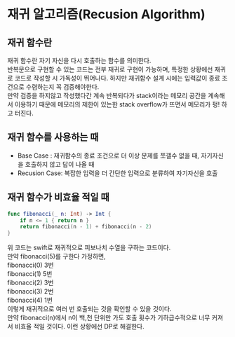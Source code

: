# 재귀 알고리즘(Recusion Algorithm)
   
## 재귀 함수란
재귀 함수란 자기 자신을 다시 호출하는 함수를 의미한다.   
반복문으로 구현할 수 있는 코드는 전부 재귀로 구현이 가능하며, 특정한 상황에선 재귀로 코드로 작성할 시 가독성이 뛰어나다.
하지만 재귀함수 설계 시에는 입력값이 종료 조건으로 수렴하는지 꼭 검증해야한다.   
만약 검증을 하지않고 작성했다간 계속 반복되다가 stack이라는 메모리 공간을 계속해서 이용하기 때문에 메모리의 제한이 있는한 stack overflow가 뜨면서 메모리가 펑! 하고 터진다.   
   
## 재귀 함수를 사용하는 때
- Base Case : 재귀함수의 종료 조건으로 더 이상 문제를 쪼갤수 없을 때, 자기자신을 호출하지 않고 답이 나올 때
- Recusion Case: 복잡한 입력을 더 간단한 입력으로 분류하여 자기자신을 호출
   
## 재귀 함수가 비효율 적일 때
``` swift
func fibonacci(_ n: Int) -> Int {
    if n <= 1 { return n }
    return fibonacci(n - 1) + fibonacci(n - 2)
}
```
위 코드는 swift로 재귀적으로 피보나치 수열을 구하는 코드이다.   
만약 fibonacci(5)를 구한다 가정하면,   
fibonacci(0) 3번   
fibonacci(1) 5번   
fibonacci(2) 3번   
fibonacci(3) 2번   
fibonacci(4) 1번   
이렇게 재귀적으로 여러 번 호출되는 것을 확인할 수 있을 것이다.   
만약 fibonacci(n)에서 n이 백,천 단위만 가도 호출 횟수가 기하급수적으로 너무 커져서 비효율 적일 것이다.
이런 상황에선 DP로 해결한다.
